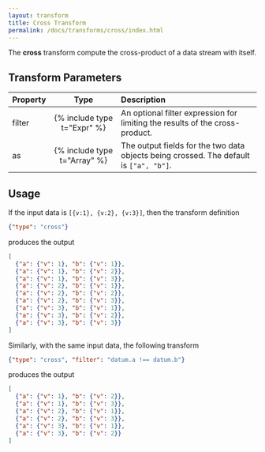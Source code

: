 ```yaml
---
layout: transform
title: Cross Transform
permalink: /docs/transforms/cross/index.html
---
```


The **cross** transform compute the cross-product of a data stream with itself.

## Transform Parameters

| Property            | Type                         | Description   |
| :------------------ | :--------------------------: | :------------ |
| filter              | {% include type t="Expr" %}  | An optional filter expression for limiting the results of the cross-product.|
| as                  | {% include type t="Array" %} | The output fields for the two data objects being crossed. The default is `["a", "b"]`.|

## Usage

If the input data is `[{v:1}, {v:2}, {v:3}]`, then the transform definition

```json
{"type": "cross"}
```

produces the output

```json
[
  {"a": {"v": 1}, "b": {"v": 1}},
  {"a": {"v": 1}, "b": {"v": 2}},
  {"a": {"v": 1}, "b": {"v": 3}},
  {"a": {"v": 2}, "b": {"v": 1}},
  {"a": {"v": 2}, "b": {"v": 2}},
  {"a": {"v": 2}, "b": {"v": 3}},
  {"a": {"v": 3}, "b": {"v": 1}},
  {"a": {"v": 3}, "b": {"v": 2}},
  {"a": {"v": 3}, "b": {"v": 3}}
]
```

Similarly, with the same input data, the following transform

```json
{"type": "cross", "filter": "datum.a !== datum.b"}
```

produces the output

```json
[
  {"a": {"v": 1}, "b": {"v": 2}},
  {"a": {"v": 1}, "b": {"v": 3}},
  {"a": {"v": 2}, "b": {"v": 1}},
  {"a": {"v": 2}, "b": {"v": 3}},
  {"a": {"v": 3}, "b": {"v": 1}},
  {"a": {"v": 3}, "b": {"v": 2}}
]
```
